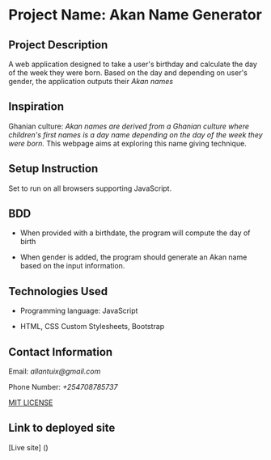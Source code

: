 # Project Name: Akan Name Generator

## Project Description

A web application designed to take a user's birthday and calculate the day of the week they were born. Based on the day and depending on user's gender, the application outputs their *Akan names*

## Inspiration

Ghanian culture: _Akan names are derived from a Ghanian culture where children's first names is a day name depending on the day of the week they were born._ This webpage aims at exploring this name giving technique.

## Setup Instruction

Set to run on all browsers supporting JavaScript.

## BDD

- When provided with a birthdate, the program will compute the day of birth

- When gender is added, the program should generate an Akan name based on the input information.

## Technologies Used

- Programming language: JavaScript

- HTML, CSS Custom Stylesheets, Bootstrap

## Contact Information

Email: _allantuix@gmail.com_

Phone Number: _+254708785737_

[MIT LICENSE](https://raw.githubusercontent.com/Allantuikong/akan-name-generator/master/LICENSE)

## Link to deployed site

[Live site] ()
